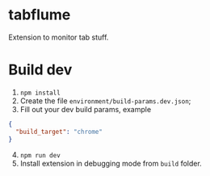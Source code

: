 # tabflume

Extension to monitor tab stuff.

# Build dev

1. `npm install`
2. Create the file `environment/build-params.dev.json`;
3. Fill out your dev build params, example

```json
{
  "build_target": "chrome"
}
```

4. `npm run dev`
5. Install extension in debugging mode from `build` folder.
